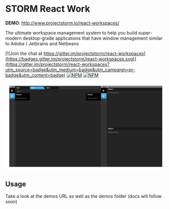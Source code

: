 # STORM React Work

__DEMO__: http://www.projectstorm.io/react-workspaces/

The ultimate workspace management system to help you build super-modern desktop-grade
applications that have window management similar to Adobe / Jetbrains and Netbeans

[![Join the chat at https://gitter.im/projectstorm/react-workspaces](https://badges.gitter.im/projectstorm/react-workspaces.svg)](https://gitter.im/projectstorm/react-workspaces?utm_source=badge&utm_medium=badge&utm_campaign=pr-badge&utm_content=badge)
[![NPM](https://img.shields.io/npm/v/storm-react-workspaces.svg)](https://npmjs.org/package/storm-react-workspaces)
[![NPM](https://img.shields.io/npm/dt/storm-react-workspaces.svg)](https://npmjs.org/package/storm-react-workspaces)

![Demo1](./images/screenshot1.png)

## Usage

Take a look at the demos URL as well as the demos folder (docs will follow soon)
